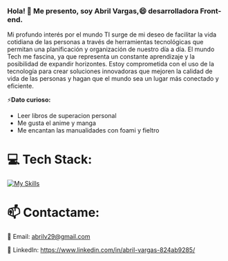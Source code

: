 ### Hola! 👋  Me presento, soy Abril Vargas,😄 desarrolladora Front-end.

Mi profundo interés por el mundo TI surge de mi deseo de facilitar la vida cotidiana de las personas a través de herramientas tecnológicas que permitan una planificación y organización de nuestro día a día.
El mundo Tech me fascina, ya que representa un constante aprendizaje y la posibilidad de expandir horizontes. Estoy comprometida con el uso de la tecnología para crear soluciones innovadoras que mejoren la calidad de vida de las personas y hagan que el mundo sea un lugar más conectado y eficiente.

                                                                                                                                                                                                                              
 ⚡**Dato curioso:**

- Leer libros de superacion personal
- Me gusta el anime y manga
- Me encantan las manualidades con foami y fieltro


# 💻 Tech Stack:

[![My Skills](https://skillicons.dev/icons?i=javascript,nodejs,angular,typescript,jest,firebase,html,css,sass,figma,netlify,postman,git)](https://skillicons.dev)


# 📫 Contactame:

📧 Email: abrilv29@gmail.com

🔗 LinkedIn: https://www.linkedin.com/in/abril-vargas-824ab9285/
  



<!--
**abrilv29/abrilv29** is a ✨ _special_ ✨ repository because its `README.md` (this file) appears on your GitHub profile.

Here are some ideas to get you started:

- 🔭 I’m currently working on ...
- 🌱 I’m currently learning ...
- 👯 I’m looking to collaborate on ...
- 🤔 I’m looking for help with ...
- 💬 Ask me about ...
- 📫 How to reach me: ...
- 😄 Pronouns: ...
- ⚡ Fun fact: ...
-->
